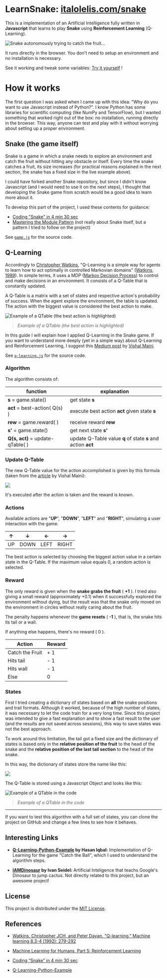 # LearnSnake: [italolelis.com/snake](https://italolelis.com/snake)

This is a implementation of an Artificial Intelligence fully written in **Javascript** that learns to play **Snake** using **Reinforcement Learning** (Q-Learning).

![Snake autonomously trying to catch the fruit...](assets/snake-sample.gif)

It runs directly in the browser. You don't need to setup an environment and no installation is necessary.

See it working and tweak some variables: [Try it yourself](https://italolelis.com/snake) !

# How it works

The first question I was asked when I came up with this idea: "Why do you want to use Javascript instead of Python?". I know Python has some libraries for scientific computing (like NumPy and TensorFlow), but I wanted something that worked right out of the box: no installation, running directly in the browser. This way, anyone can test and play with it without worrying about setting up a proper environment.

## Snake (the game itself)

Snake is a game in which a snake needs to explore an environment and catch the fruit without hitting any obstacle or itself. Every time the snake catches a fruit, its size increases (for practical reasons explained in the next section, the snake has a fixed size in the live example above).

I could have forked another Snake repository, but since I didn't know Javascript (and I would need to use it on the next steps), I thought that developing the Snake game from scratch would be a good idea to learn more about it.

To develop this part of the project, I used these contents for guidance:

- [Coding "Snake" in 4 min 30 sec](https://www.youtube.com/watch?v=xGmXxpIj6vs)
- [Mastering the Module Pattern](https://toddmotto.com/mastering-the-module-pattern/) (not really about Snake itself, but a pattern I tried to follow on the project)

See [``game.js``](game.js) for the source code.

## Q-Learning

Accordingly to [Christopher Watkins](http://www.cs.rhul.ac.uk/~chrisw/), "Q-Learning is a simple way for agents to learn how to act optimally in controlled Markovian domains" ([Watkins, 1989](https://link.springer.com/content/pdf/10.1007%2FBF00992698.pdf)). In simple terms, it uses a MDP ([Markov Decision Process](https://en.wikipedia.org/wiki/Markov_decision_process)) to control and make decisions in an environment. It consists of a Q-Table that is constantly updated.

A Q-Table is a matrix with a set of states and respective action's probability of success. When the agent explore the environment, the table is updated. The action with the biggest value is considered the best action to make.

![Example of a QTable (the best action is highlighted)](assets/qtable.png)

> _Example of a QTable (the best action is highlighted)_

In this guide I will explain how I applied Q-Learning in the Snake game. If you want to understand more deeply (yet in a simple way) about Q-Learning and Reinforcement Learning, I suggest this [Medium post](https://medium.com/machine-learning-for-humans/reinforcement-learning-6eacf258b265) by [Vishal Maini](https://twitter.com/v_maini).

See [``q-learning.js``](q-learning.js) for the source code.

### Algorithm

The algorithm consists of:

| function | explanation |
| -- | -- |
| **s** = game.state() | get state **s** |
| **act** = best-action( Q(s) ) | execute best action **act** given state **s**  |
| **rew** = game.reward( ) | receive reward **rew** |
| **s'** = game.state() | get next state **s'** |
| **Q(s, act)** = update-qTable( ) | update Q-Table value **q** of state **s** and action **act** |

### Update Q-Table

The new Q-Table value for the action accomplished is given by this formula (taken from the [article](https://medium.com/machine-learning-for-humans/reinforcement-learning-6eacf258b265) by Vishal Maini):

![](assets/update-q-value.png)

It's executed after the action is taken and the reward is known.

### Actions

Available actions are "**UP**", "**DOWN**", "**LEFT**" and "**RIGHT**", simulating a user interaction with the game.

| ↑ | ↓ | ← | → |
| -- | ---- | ---- | ----- |
| UP | DOWN | LEFT | RIGHT |

The best action is selected by choosing the biggest action value in a certain state in the Q-Table. If the maximum value equals 0, a random action is selected.

### Reward

The only reward is given when the **snake grabs the fruit** ( **+1** ). I tried also giving a small reward (approximately +0.1) when it successfully explored the environment without dying, but the result was that the snake only moved on the environment in circles without really caring about the fruit.

The penalty happens whenever the **game resets** ( **-1** ), that is, the snake hits its tail or a wall.

If anything else happens, there's no reward ( 0 ).

| Action | Reward |
|-----------------|----|
| Catch the Fruit | + 1 |
| Hits tail | - 1 |
| Hits wall | - 1 |
| Else | 0 |

### States

First I tried creating a dictionary of states based on **all** the snake positions and trail formats. Although it worked, because of the high number of states, it was necessary to let the code train for a very long time. Since this project was intended to give a fast explanation and to show a fast result to the user (and the results are not saved across sessions), this way to save states was not the best approach.

To work around this limitation, the tail got a fixed size and the dictionary of states is based only in the **relative position of the fruit** to the head of the snake and the **relative position of the last tail section** to the head of the snake.

In this way, the dictionary of states store the name like this: 

![](assets/rel-pose.png)

The Q-Table is stored using a Javascript Object and looks like this:

![Example of a QTable in the code](assets/qtable-json.png)

> _Example of a QTable in the code_

---

If you want to test this algorithm with a full set of states, you can clone the project on GitHub and change a few lines to see how it behaves.

## Interesting Links

- **[Q-Learning-Python-Example](https://github.com/hasanIqbalAnik/q-learning-python-example) by Hasan Iqbal:** Implementation of Q-Learning for the game "Catch the Ball", which I used to understand the algorithm steps.

- **[IAMDinosaur](https://github.com/ivanseidel/IAMDinosaur) by Ivan Seidel:** Artificial Inteligence that teachs Google's Dinosaur to jump cactus. Not directly related to this project, but an awesome project!

## License

This project is distributed under the [MIT License](LICENSE).

## References

- [Watkins, Christopher JCH, and Peter Dayan. "Q-learning." Machine learning 8.3-4 (1992): 279-292](https://link.springer.com/article/10.1007/BF00992698)

- [Machine Learning for Humans, Part 5: Reinforcement Learning](https://medium.com/machine-learning-for-humans/reinforcement-learning-6eacf258b265)
- [Coding “Snake” in 4 min 30 sec](https://www.youtube.com/watch?v=xGmXxpIj6vs)
- [Q-Learning-Python-Example](https://github.com/hasanIqbalAnik/q-learning-python-example)
